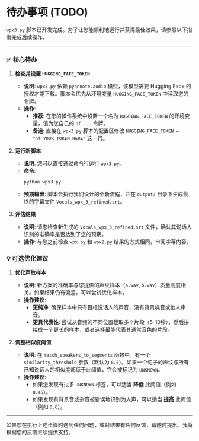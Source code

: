 
# 待办事项 (TODO)

`wpx3.py` 脚本已开发完成。为了让您能顺利地运行并获得最佳效果，请参照以下指南完成后续操作。

---

### ✅ **核心待办**

1.  **检查并设置 `HUGGING_FACE_TOKEN`**
    - **说明**: `wpx3.py` 依赖 `pyannote.audio` 模型，该模型需要 Hugging Face 的授权才能下载。脚本会优先从环境变量 `HUGGING_FACE_TOKEN` 中读取您的令牌。
    - **操作**: 
        - **推荐**: 在您的操作系统中设置一个名为 `HUGGING_FACE_TOKEN` 的环境变量，值为您自己的 `hf_...` 令牌。
        - **备选**: 直接在 `wpx3.py` 脚本的配置区修改 `HUGGING_FACE_TOKEN = "hf_YOUR_TOKEN_HERE"` 这一行。

2.  **运行新脚本**
    - **说明**: 您可以直接通过命令行运行 `wpx3.py`。
    - **命令**: 
      ```bash
      python wpx3.py
      ```
    - **预期输出**: 脚本会执行我们设计的全新流程，并在 `output/` 目录下生成最终的字幕文件 `Vocals_wpx_3_refined.srt`。

3.  **评估结果**
    - **说明**: 请您检查新生成的 `Vocals_wpx_3_refined.srt` 文件，确认其说话人识别的准确率是否达到了您的预期。
    - **操作**: 与您之前检查 `wpx.py` 和 `wpx2.py` 结果的方式相同，审阅字幕内容。

### 💡 **可选优化建议**

1.  **优化声纹样本**
    - **说明**: 新方案的准确率与您提供的声纹样本（`a.wav`, `b.wav`）质量高度相关。如果结果仍有偏差，可以尝试优化样本。
    - **操作建议**:
        - **更纯净**: 确保样本中只有目标说话人的声音，没有背景噪音或他人串音。
        - **更具代表性**: 尝试从音频的不同位置截取多个片段（5-10秒），然后拼接成一个更长的样本，或者选择最能代表其通常音色的片段。

2.  **调整相似度阈值**
    - **说明**: 在 `match_speakers_to_segments` 函数中，有一个 `similarity_threshold` 参数（默认为 `0.5`）。如果一个句子的声纹与所有已知说话人的相似度都低于此阈值，它会被标记为 `UNKNOWN`。
    - **操作建议**:
        - 如果您发现有过多 `UNKNOWN` 标签，可以适当 **降低** 此阈值（例如 `0.45`）。
        - 如果发现有背景音或杂音被错误地识别为人声，可以适当 **提高** 此阈值（例如 `0.6`）。

---

如果您在执行上述步骤时遇到任何问题，或对结果有任何反馈，请随时提出。我将根据您的反馈继续提供支持。
